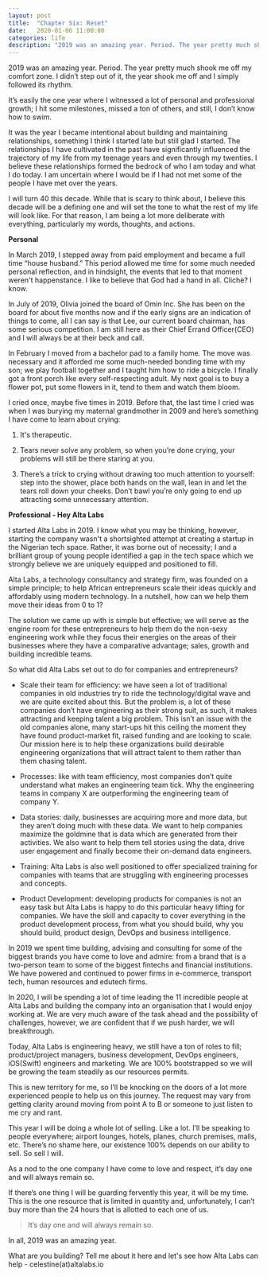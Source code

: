 ```yaml
---
layout: post
title:  "Chapter Six: Reset"
date:   2020-01-06 11:00:00
categories: life
description: "2019 was an amazing year. Period. The year pretty much shook me off my comfort zone. I didn’t step out of it, the year shook me off and I simply followed its rhythm. ."
---
```

2019 was an amazing year. Period. The year pretty much shook me off my comfort zone. I didn’t step out of it, the year shook me off and I simply followed its rhythm. 

It’s easily the one year where I witnessed a lot of personal and professional growth; I hit some milestones, missed a ton of others, and still, I don’t know how to swim. 

It was the year I became intentional about building and maintaining relationships, something I think I started late but still glad I started. The relationships I have cultivated in the past have significantly influenced the trajectory of my life from my teenage years and even through my twenties. I believe these relationships formed the bedrock of who I am today and what I do today. I am uncertain where I would be if I had not met some of the people I have met over the years. 

I will turn 40 this decade. While that is scary to think about, I believe this decade will be a defining one and will set the tone to what the rest of my life will look like. For that reason, I am being a lot more deliberate with everything, particularly my words, thoughts, and actions. 

**Personal**

In March 2019, I stepped away from paid employment and became a full time “house husband.” This period allowed me time for some much needed personal reflection, and in hindsight, the events that led to that moment weren't happenstance. I like to believe that God had a hand in all. Clichè? I know.

In July of 2019, Olivia joined the board of Omin Inc. She has been on the board for about five months now and if the early signs are an indication of things to come, all I can say is that Lee, our current board chairman, has some serious competition. I am still here as their Chief Errand Officer(CEO) and I will always be at their beck and call.

In February I moved from a bachelor pad to a family home. The move was necessary and it afforded me some much-needed bonding time with my son; we play football together and I taught him how to ride a bicycle. I finally got a front porch like every self-respecting adult. My next goal is to buy a flower pot, put some flowers in it, tend to them and watch them bloom. 

I cried once, maybe five times in 2019. Before that, the last time I cried was when I was burying my maternal grandmother in 2009 and here’s something I have come to learn about crying:

1) It's therapeutic. 

2) Tears never solve any problem, so when you’re done crying, your problems will still be there staring at you. 

3) There’s a trick to crying without drawing too much attention to yourself: step into the shower, place both hands on the wall, lean in and let the tears roll down your cheeks. Don’t bawl you’re only going to end up attracting some unnecessary attention.


**Professional - Hey Alta Labs**

I started Alta Labs in 2019. I know what you may be thinking, however, starting the company wasn't a shortsighted attempt at creating a startup in the Nigerian tech space. Rather, it was borne out of necessity; I and a brilliant group of young people identified a gap in the tech space which we strongly believe we are uniquely equipped and positioned to fill.  

Alta Labs, a technology consultancy and strategy firm, was founded on a simple principle; to help African entrepreneurs scale their ideas quickly and affordably using modern technology. In a nutshell, how can we help them move their ideas from 0 to 1?

The solution we came up with is simple but effective; we will serve as the engine room for these entrepreneurs to help them do the non-sexy engineering work while they focus their energies on the areas of their businesses where they have a comparative advantage; sales, growth and building incredible teams.

So what did Alta Labs set out to do for companies and entrepreneurs?
* Scale their team for efficiency: we have seen a lot of traditional companies in old industries try to ride the technology/digital wave and we are quite excited about this. But the problem is, a lot of these companies don’t have engineering as their strong suit, as such, it makes attracting and keeping talent a big problem. This isn’t an issue with the old companies alone, many start-ups hit this ceiling the moment they have found product-market fit, raised funding and are looking to scale. Our mission here is to help these organizations build desirable engineering organizations that will attract talent to them rather than them chasing talent. 

* Processes: like with team efficiency, most companies don’t quite understand what makes an engineering team tick. Why the engineering teams in company X are outperforming the engineering team of company Y. 

* Data stories: daily, businesses are acquiring more and more data, but they aren’t doing much with these data. We want to help companies maximize the goldmine that is data which are generated from their activities. We also want to help them tell stories using the data, drive user engagement and finally become their on-demand data engineers. 

* Training: Alta Labs is also well positioned to offer specialized training for companies with teams that are struggling with engineering processes and concepts. 

* Product Development: developing products for companies is not an easy task but Alta Labs is happy to do this particular heavy lifting for companies. We have the skill and capacity to cover everything in the product development process, from what you should build, why you should build, product design, DevOps and business intelligence.  

In 2019 we spent time building, advising and consulting for some of the biggest brands you have come to love and admire: from a brand that is a two-person team to some of the biggest fintechs and financial institutions. We have powered and continued to power firms in e-commerce, transport tech, human resources and edutech firms. 

In 2020, I will be spending a lot of time leading the 11 incredible people at Alta Labs and building the company into an organisation that I would enjoy working at. We are very much aware of the task ahead and the possibility of challenges, however, we are confident that if we push harder, we will breakthrough. 

Today, Alta Labs is engineering heavy, we still have a ton of roles to fill; product/project managers, business development, DevOps engineers, iOS(Swift) engineers and marketing. We are 100% bootstrapped so we will be growing the team steadily as our resources permits. 

This is new territory for me, so I’ll be knocking on the doors of a lot more experienced people to help us on this journey. The request may vary from getting clarity around moving from point A to B or someone to just listen to me cry and rant. 

This year I will be doing a whole lot of selling. Like a lot. I’ll be speaking to people everywhere; airport lounges, hotels, planes, church premises, malls, etc. There’s no shame here, our existence 100% depends on our ability to sell. So sell I will. 

As a nod to the one company I have come to love and respect, it’s day one and will always remain so.  

If there’s one thing I will be guarding fervently this year, it will be my time. This is the one resource that is limited in quantity and, unfortunately, I can’t buy more than the 24 hours that is allotted to each one of us.  

> It’s day one and will always remain so.  


In all, 2019 was an amazing year.

What are you building? Tell me about it here and let's see how Alta Labs can help - celestine(at)altalabs.io 
